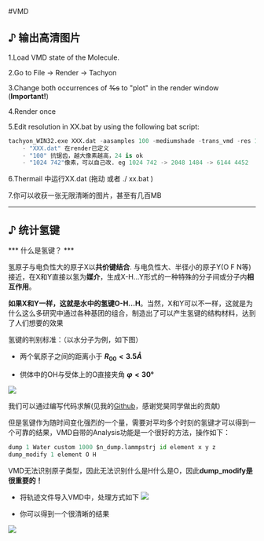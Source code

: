 #VMD

## ♪ 输出高清图片

1.Load VMD state of the Molecule.

2.Go to File -> Render -> Tachyon

3.Change both occurrences of <del>%s</del>  to "plot" in the render window (**Important!**)

4.Render once

5.Edit resolution in XX.bat by using the following bat script:
```python
tachyon_WIN32.exe XXX.dat -aasamples 100 -mediumshade -trans_vmd -res 1024 742 -format BMP -o XXX.png
	- "XXX.dat" 在render已定义
	- "100" 抗锯齿，越大像素越高，24 is ok
	- "1024 742"像素，可以自己改. eg 1024 742 -> 2048 1484 -> 6144 4452
```
6.Thermail 中运行XX.dat  (拖动 或者 ./ xx.bat )
   
7.你可以收获一张无限清晰的图片，甚至有几百MB

---

## ♪ 统计氢键

*** 什么是氢键？ ***

氢原子与电负性大的原子X以**共价键结合**. 与电负性大、半径小的原子Y(O F N等)接近，在X和Y直接以氢为**媒介**，生成X-H...Y形式的一种特殊的分子间或分子内**相互作用**。 
	
**如果X和Y一样，这就是水中的氢键O-H...H**。当然，X和Y可以不一样，这就是为什么这么多研究中通过各种基团的组合，制造出了可以产生氢键的结构材料，达到了人们想要的效果

 氢键的判别标准：（以水分子为例，如下图）
  
- 两个氧原子之间的距离小于  **$R_{00}<3.5 Å$**

- 供体中的OH与受体上的O直接夹角  **$φ<30°$**

![](https://pic.imgdb.cn/item/622d7ac05baa1a80ab237134.png)

我们可以通过编写代码求解(见我的[Github](https://github.com/zequnW/HBonds_calculate/tree/master)，感谢党昊同学做出的贡献)

但是氢键作为随时间变化强烈的一个量，需要对平均多个时刻的氢键才可以得到一个可靠的结果，VMD自带的Analysis功能是一个很好的方法，操作如下：

```python
dump 1 Water custom 1000 $n_dump.lammpstrj id element x y z
dump_modify 1 element O H
```
	
VMD无法识别原子类型，因此无法识别什么是H什么是O，因此**dump_modify是很重要的！**

- 将轨迹文件导入VMD中，处理方式如下
![](https://pic.imgdb.cn/item/622d7a7f5baa1a80ab231d31.png)

- 你可以得到一个很清晰的结果

![](https://pic.imgdb.cn/item/622d7be85baa1a80ab23f9b7.png)






















<script type="text/javascript" async
  src="https://cdnjs.cloudflare.com/ajax/libs/mathjax/2.7.7/MathJax.js?config=TeX-MML-AM_CHTML">
</script>
<script type="text/x-mathjax-config">
MathJax.Hub.Config({
  tex2jax: {inlineMath: [['$','$'], ['\\(','\\)']]}
});
</script>